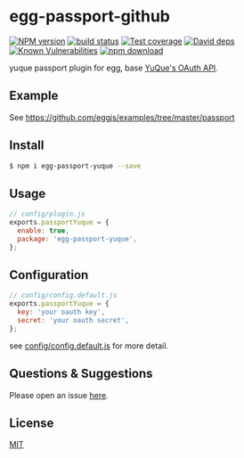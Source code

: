 # egg-passport-github

[![NPM version][npm-image]][npm-url]
[![build status][travis-image]][travis-url]
[![Test coverage][codecov-image]][codecov-url]
[![David deps][david-image]][david-url]
[![Known Vulnerabilities][snyk-image]][snyk-url]
[![npm download][download-image]][download-url]

[npm-image]: https://img.shields.io/npm/v/egg-passport-yuque.svg?style=flat-square
[npm-url]: https://npmjs.org/package/egg-passport-yuque
[travis-image]: https://img.shields.io/travis/eggjs/egg-passport-yuque.svg?style=flat-square
[travis-url]: https://travis-ci.org/eggjs/egg-passport-yuque
[codecov-image]: https://img.shields.io/codecov/c/github/eggjs/egg-passport-yuque.svg?style=flat-square
[codecov-url]: https://codecov.io/github/eggjs/egg-passport-yuque?branch=master
[david-image]: https://img.shields.io/david/eggjs/egg-passport-yuque.svg?style=flat-square
[david-url]: https://david-dm.org/eggjs/egg-passport-yuque
[snyk-image]: https://snyk.io/test/npm/egg-passport-yuque/badge.svg?style=flat-square
[snyk-url]: https://snyk.io/test/npm/egg-passport-yuque
[download-image]: https://img.shields.io/npm/dm/egg-passport-yuque.svg?style=flat-square
[download-url]: https://npmjs.org/package/egg-passport-yuque

yuque passport plugin for egg, base [YuQue's OAuth API](https://www.yuque.com/yuque/developer/about-oauth-apps).

## Example

See https://github.com/eggjs/examples/tree/master/passport

## Install

```bash
$ npm i egg-passport-yuque --save
```

## Usage

```js
// config/plugin.js
exports.passportYuque = {
  enable: true,
  package: 'egg-passport-yuque',
};
```

## Configuration

```js
// config/config.default.js
exports.passportYuque = {
  key: 'your oauth key',
  secret: 'your oauth secret',
};
```

see [config/config.default.js](config/config.default.js) for more detail.

## Questions & Suggestions

Please open an issue [here](https://github.com/eggjs/egg/issues).

## License

[MIT](LICENSE.txt)
